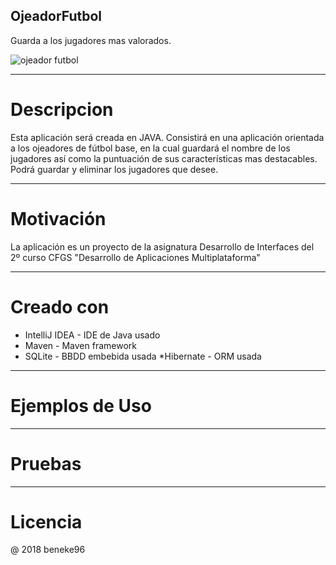 ## OjeadorFutbol

Guarda a los jugadores mas valorados.

![ojeador futbol](https://user-images.githubusercontent.com/35973932/35769112-04b86344-08fe-11e8-9c1b-64e63055fd63.png)

--------------

# Descripcion 

Esta aplicación será creada en JAVA. Consistirá en una aplicación orientada a los ojeadores de fútbol base, en la cual guardará el nombre de los jugadores así como la puntuación de sus características mas destacables. Podrá guardar y eliminar los jugadores que desee.

-----------

# Motivación
La aplicación es un proyecto de la asignatura Desarrollo de Interfaces del 2º curso  CFGS "Desarrollo de Aplicaciones Multiplataforma"

-------------

# Creado con
 * IntelliJ IDEA - IDE de Java usado
 * Maven - Maven framework
 * SQLite - BBDD embebida usada
 *Hibernate - ORM usada
 
 -------------
 
# Ejemplos de Uso

-------------
# Pruebas

-------------
# Licencia
 @ 2018 beneke96
  

